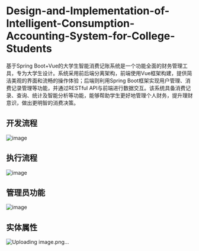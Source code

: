 # Design-and-Implementation-of-Intelligent-Consumption-Accounting-System-for-College-Students
基于Spring Boot+Vue的大学生智能消费记账系统是一个功能全面的财务管理工具，专为大学生设计。系统采用前后端分离架构，前端使用Vue框架构建，提供简洁美观的界面和流畅的操作体验；后端则利用Spring Boot框架实现用户管理、消费记录管理等功能，并通过RESTful API与前端进行数据交互。该系统具备消费记录、查询、统计及智能分析等功能，能够帮助学生更好地管理个人财务，提升理财意识，做出更明智的消费决策。
## 开发流程
![image](https://github.com/user-attachments/assets/be7343aa-7478-442a-8608-3f61d2bf10ba)
## 执行流程
![image](https://github.com/user-attachments/assets/1f2cca5d-f161-4869-843f-ae1953068d28)
## 管理员功能
![image](https://github.com/user-attachments/assets/c4757359-c36c-4701-8ff7-eceda419d020)
## 实体属性
![Uploading image.png…]()
